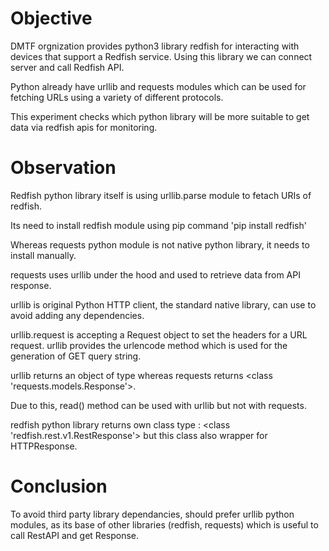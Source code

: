 # Objective

 DMTF orgnization provides python3 library redfish for interacting with devices that support a Redfish service. Using this library we can connect server and call Redfish API.

Python already have urllib and requests modules which can be used for fetching URLs using a variety of different protocols.

This experiment checks which python library will be more suitable to get data via redfish apis for monitoring.

# Observation

 Redfish python library itself is using urllib.parse module to fetach URIs of redfish.
 
 Its need to install redfish module using pip command 'pip install redfish'

 Whereas requests python module is not native python library, it needs to install manually.
 
 requests uses urllib under the hood and used to retrieve data from API response.

 urllib is original Python HTTP client, the standard native library, can use to avoid adding any dependencies.

 urllib.request is accepting a Request object to set the headers for a URL request.
 urllib provides the urlencode method which is used for the generation of GET query string.

urllib returns an object of type <class http.client.HTTPResponse> whereas requests returns <class 'requests.models.Response'>.

Due to this, read() method can be used with urllib but not with requests.
  
redfish python library returns own class type : <class 'redfish.rest.v1.RestResponse'> but this class also wrapper for HTTPResponse.
  
# Conclusion

To avoid third party library dependancies, should prefer urllib python modules, as its base of other libraries (redfish, requests) which is useful to call RestAPI and get Response. 

